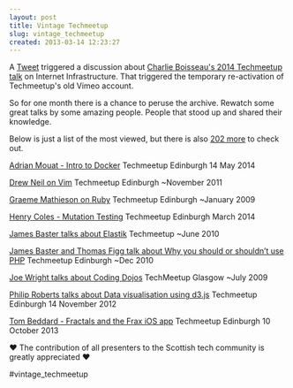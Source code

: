 ```yaml
---
layout: post
title: Vintage Techmeetup 
slug: vintage_techmeetup
created: 2013-03-14 12:23:27
---
```


A <a href="https://twitter.com/alistairhann/status/1302558977193111552">Tweet</a> triggered a discussion about <a href="https://vimeo.com/108571105">Charlie Boisseau's 2014 Techmeetup talk</a> on Internet Infrastructure. That triggered the temporary re-activation of Techmeetup's old Vimeo account. 

So for one month there is a chance to peruse the archive. Rewatch some great talks by some amazing people. People that stood up and shared their knowledge.

Below is just a list of the most viewed, but there is also <a href="https://vimeo.com/techmeetup">202 more</a> to check out.

<a href="https://vimeo.com/96474917">Adrian Mouat - Intro to Docker</a>
Techmeetup Edinburgh  14 May 2014

<a href="https://vimeo.com/32788425">Drew Neil on Vim</a>
Techmeetup Edinburgh ~November 2011

<a href="https://vimeo.com/2880527">Graeme Mathieson on Ruby</a>
Techmeetup Edinburgh ~January 2009

<a href="https://vimeo.com/89083982">Henry Coles - Mutation Testing</a>
Techmeetup Edinburgh March 2014

<a href="https://vimeo.com/12724267">James Baster talks about Elastik</a>
Techmeetup ~June 2010

<a href="https://vimeo.com/17675268">James Baster and Thomas Figg talk about Why you should or shouldn’t use PHP</a>
Techmeetup Edinburgh ~Dec 2010

<a href="https://vimeo.com/5873014">Joe Wright talks about Coding Dojos</a>
TechMeetup Glasgow ~July 2009

<a href="https://vimeo.com/53588708">Philip Roberts talks about Data visualisation using d3.js</a>
Techmeetup Edinburgh 14 November 2012

<a href="https://vimeo.com/76806856">Tom Beddard - Fractals and the Frax iOS app</a>
Techmeetup Edinburgh 10 October 2013


❤️️ The contribution of all presenters to the Scottish tech community is greatly appreciated ❤️️

#vintage_techmeetup 
